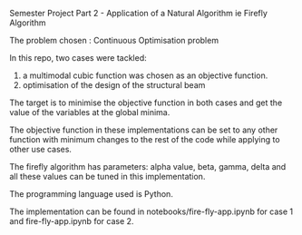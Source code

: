 Semester Project Part 2 - Application of a Natural Algorithm ie Firefly Algorithm

The problem chosen : Continuous Optimisation problem


In this repo, two cases were tackled: 
1. a multimodal cubic function was chosen as an objective function. 
2. optimisation of the design of the structural beam

The target is to minimise the objective function in both cases and get the value of the variables at the global minima.

The objective function in these implementations can be set to any other function with minimum changes to the rest of the code while applying to other use cases.

The firefly algorithm has parameters: alpha value, beta, gamma, delta and all these values can be tuned in this implementation.

The programming language used is Python.

The implementation can be found in notebooks/fire-fly-app.ipynb for case 1 and fire-fly-app.ipynb for case 2.

